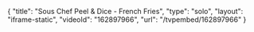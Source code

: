 {
    "title": "Sous Chef Peel & Dice - French Fries",
    "type": "solo",
    "layout": "iframe-static",
    "videoId": "162897966",
    "url": "\/tvpembed\/162897966"
}